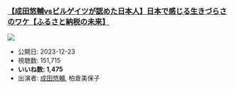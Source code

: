 ### [【成田悠輔vsビルゲイツが認めた日本人】日本で感じる生きづらさのワケ【ふるさと納税の未来】](https://www.youtube.com/watch?v=nYyvlo80DSM)
[![](https://img.youtube.com/vi/nYyvlo80DSM/sddefault.jpg)](https://www.youtube.com/watch?v=nYyvlo80DSM)
-   公開日: 2023-12-23
-   視聴数: 151,715
-   **いいね数: 1,475**
-   出演者: [成田悠輔](/rehacq_fan/people/成田悠輔 "wikilink"), 柏倉美保子

